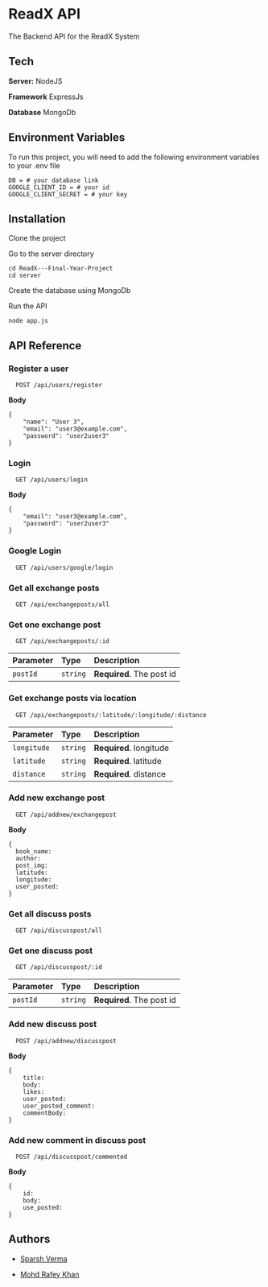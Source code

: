 
# ReadX API
The Backend API for the ReadX System

## Tech

**Server:** NodeJS

**Framework** ExpressJs

**Database** MongoDb


  
## Environment Variables

To run this project, you will need to add the following environment variables to your .env file

```
DB = # your database link
GOOGLE_CLIENT_ID = # your id
GOOGLE_CLIENT_SECRET = # your key
```


  
## Installation

Clone the project


Go to the server directory
```
cd ReadX---Final-Year-Project
cd server
```

Create the database using MongoDb

Run the API
```
node app.js
```
  
## API Reference


### Register a user

```http
  POST /api/users/register
```
**Body**
```
{
    "name": "User 3",
    "email": "user3@example.com",
    "password": "user2user3"
}
```


### Login

```http
  GET /api/users/login
```
**Body**
```
{
    "email": "user3@example.com",
    "password": "user2user3"
}
```


### Google Login

```http
  GET /api/users/google/login
```

### Get all exchange posts

```http
  GET /api/exchangeposts/all
```


### Get one exchange post

```http
  GET /api/exchangeposts/:id
```

| Parameter | Type     | Description                |
| :-------- | :------- | :------------------------- |
| `postId` | `string` | **Required**. The post id |


### Get exchange posts via location

```http
  GET /api/exchangeposts/:latitude/:longitude/:distance
```

| Parameter | Type     | Description                |
| :-------- | :------- | :------------------------- |
| `longitude` | `string` | **Required**. longitude |
| `latitude` | `string` | **Required**. latitude|
| `distance` | `string` | **Required**. distance |




### Add new exchange post

```http
  GET /api/addnew/exchangepost
```
**Body**
```
{
  book_name:
  author:
  post_img:
  latitude:
  longitude:
  user_posted:
}
```


### Get all discuss posts

```http
  GET /api/discusspost/all
```


### Get one discuss post

```http
  GET /api/discusspost/:id
```

| Parameter | Type     | Description                |
| :-------- | :------- | :------------------------- |
| `postId` | `string` | **Required**. The post id |



### Add new discuss post

```http
  POST /api/addnew/discusspost
```
**Body**
```
{
    title:
    body:
    likes:
    user_posted:
    user_posted_comment:
    commentBody:
}
```

### Add new comment in discuss post

```http
  POST /api/discusspost/commented
```
**Body**
```
{
    id:
    body:
    use_posted:
}
```


  
## Authors

- [Sparsh Verma](https://github.com/sparsh-18)

- [Mohd Rafey Khan](https://github.com/mohd-rafey-khan)

  